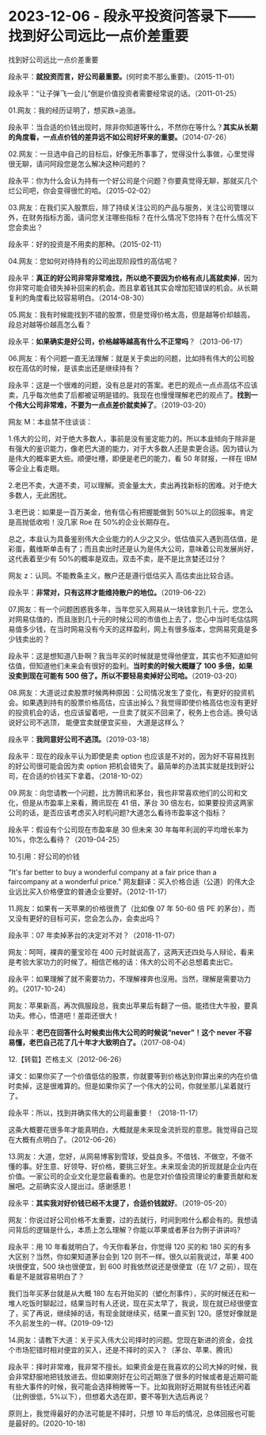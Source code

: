 # 2023-12-06 - 段永平投资问答录下——找到好公司远比一点价差重要

找到好公司远比一点价差重要

段永平：**就投资而言，好公司最重要。**(何时卖不那么重要)。（2015-11-01）

段永平：“让子弹飞一会儿”倒是价值投资者需要经常说的话。（2011-01-25）

01.网友：我的经历证明了，想买跌=追涨。

段永平：当合适的价钱出现时，除非你知道等什么，不然你在等什么？**其实从长期的角度看，一点点价钱的差异远不如公司好坏来的重要。**（2014-07-26）

02.网友：一旦选中自己的目标后，好像无所事事了，觉得没什么事做，心里觉得很无聊，请问阿段您是怎么解决这种问题的？

段永平：你为什么会认为持有一个好公司是个问题？你要真觉得无聊，那就买几个烂公司吧，你会变得很忙的哈。（2015-02-02）

03.网友：在我们买入股票后，除了持续关注公司的产品与服务，关注公司管理以外，在财务指标方面，请问您关注哪些指标？在什么情况下您持有？在什么情况下您会卖出？

段永平：好的投资是不用卖的那种。（2015-02-11）

04.网友：您如何对待持有的公司出现阶段性的高估呢？

段永平：**真正的好公司非常非常难找，所以绝不要因为价格有点儿高就卖掉**，因为你非常可能会错失掉补回来的机会。而且拿着钱其实会增加犯错误的机会。从长期复利的角度看比较容易明白。（2014-08-30）

05.网友：我有时候能找到不错的股票，但是觉得价格太高，但是越等价却越高，段总对越等价越高怎么看？

段永平：**如果确实是好公司，价格越等越高有什么不正常吗**？（2013-06-17）

06.网友：有个问题一直无法理解：就是关于卖出的问题，比如持有伟大的公司股权在高估的时候，是该卖出还是继续持有？

段永平：这是一个很难的问题，没有总是对的答案。老巴的观点一点点高估不应该卖，几乎每次他卖了后都被证明是错的。我现在也慢慢理解老巴的观点了。**找到一个伟大公司非常难，不要为一点点差价就卖掉了**。（2019-03-20）

网友 M：本韭禁不住谈谈：

1.伟大的公司，对于绝大多数人，事前是没有鉴定能力的。所以本韭倾向于除非是有强大的鉴识能力，像老巴大道的能力，对于大多数人还是卖更合适。因为错认为是伟大的概率更大些。顺便吐槽，即便是老巴的能力，看 50 年财报，一样在 IBM 等企业上看走眼。

2.老巴不卖，大道不卖，可以理解。资金量太大，卖出再找新标的困难。对于绝大多数人，无此困扰。

3.老巴说：如果是一百万美金，他有信心有把握能做到 50%以上的回报率。肯定是高抛低收啦！没几家 Roe 在 50%的企业长期存在。

总之，本韭认为具备鉴别伟大企业能力的人少之又少。低估值买入遇到高估值，是彩蛋，戴维斯单击有了；而且卖出时还是认为是伟大公司，意味着公司发展尚好，这代表着至少有 50%的概率是双击。双击不卖，是不是比贪婪还过分？

网友 z：认同。不能教条主义，散户还是遵行低估买入 高估卖出比较合适。

段永平：**非常对，只有这样才能维持散户的地位。**（2019-06-22）

07.网友：有一个问题困惑我多年，当年您买入网易从一块钱拿到几十元，您怎么对网易估值的，而且涨到几十元的时候公司的市值也上去了，您心中当时毛估估网易值多少钱，在当时网易没有今天的这样盈利，网上有很多版本，您网易究竟是多少钱卖出的？

段永平：这是想知道八卦啊？我当年买的时候就是觉得他便宜，其实也不知道如何估值，但知道他们未来会有很好的盈利。**当时卖的时候大概赚了 100 多倍，如果没卖到现在可能有 500 倍了。所以不要轻易卖掉好公司哈。**（2019-03-20）

08.网友：大道说过卖股票时候两种原因：公司情况发生了变化，有更好的投资机会。如果遇到持有的股票价格高估，应该出掉么？我觉得即使价格高估也没有更好的投资机会的话，也应该留着吧，一旦卖了就买不回来了，税务上也合适。换句话说好公司不逃顶， 能便宜卖就便宜买些， 大道是这样么？

段永平：**我同意好公司不逃顶。**（2019-03-18）

段永平：现在的段永平认为即使是卖 option 也应该是不对的，因为好不容易找到的好公司很可能会因为卖 option 把机会错失了。最简单的办法其实就是找到好公司，在合适的价钱买下拿着。（2018-10-02）

09.网友：向您请教一个问题，比方腾讯和茅台，我也非常喜欢他们的公司和文化，但是从市盈率上来看，腾讯现在 41 倍，茅台 30 倍左右，如果要投资这两家公司的话，是否应该考虑买入时机问题?大道怎么看待市盈率这个指标？

段永平：假设有个公司现在市盈率是 30 但未来 30 年每年利润的平均增长率为10%，你怎么看待？（2019-04-25）

10.引用：好公司的价钱

"It's far better to buy a wonderful company at a fair price than a faircompany at a wonderful price." 网友翻译：买入价格合适（公道）的伟大企业远比买入价格便宜的普通企业要好。（2012-11-17）

11.网友：如果有一天苹果的价格很贵了（比如像 07 年 50-60 倍 PE 的茅台），而又没有更好的目标可买，您会怎么办，会卖出吗？

段永平：07 年卖掉茅台的决定对不对？（2018-11-07）

网友：呵呵，裸奔的董宝珍在 400 元时就说高了，这两天还四处与人辩论，看来是考验大家功力的时候了。相信芒格的话：伟大的公司不必总想着卖出它。

段永平：如果理解了就不需要功力，不理解裸奔也沒用。当然，理解是需要功力的。（2017-10-24）

网友：苹果新高，再次佩服段总，我卖出苹果后有翻了一倍。能捂住大牛股，要真功夫。修心，悟道吧！差距还很大！

段永平：**老巴在回答什么时候卖出伟大公司的时候说“never”！这个 never 不容易懂，老巴自己花了几十年才大致明白了。**（2017-08-04）

12.【转载】芒格主义（2012-06-26）

译文：如果你买了一个价值低估的股票，你就要等到价格达到你算出来的内在价值时卖掉，这是很难算的。但是如果你买了一个伟大的公司，你就坐那儿呆着就行了。

段永平：所以，找到并确实伟大的公司最重要！（2018-11-17）

这条大概要花很多年才能真明白，大概就是未来现金流折现的意思。我觉得自己现在大概有点明白了。（2012-06-26）

13.网友：大道，您好，从网易博客到雪球，受益良多。不借钱、不做空，不做不懂的事。好生意、好领导、好价格，要挑三好生。未来现金流的折现就是企业内在价值。一家公司的企业文化是您最看重的。也是您对价值投资理论的重要贡献和发展吧。之前确实没人提出过。感谢感恩！

段永平：**其实我对好价钱已经不太提了，合适价钱就好**。（2019-05-20）

网友：你说过好公司价格不太重要，过的去就行，时间到啦什么都会有的。我想请问背后的逻辑是什么，本质上怎么理解？你能以苹果或者茅台为例子讲讲吗?

段永平：用 10 年看就明白了。今天你看茅台，你觉得 120 买的和 180 买的有多大区别？当然，你如果知道茅台会到 120 则不一样。很久以前我说过，苹果 400块很便宜，500 块也很便宜，到 600 时我依然说还是很便宜（在 1/7 之前），现在看是不是就容易明白了？

我们当年买茅台就是从大概 180 左右开始买的（塑化剂事件），买的时候还在和一堆人吃饭时聊起过，结果当时有人还说，现在买太早了，我说，现在就已经很便宜了，买了再说，继续掉的话，有现金就继续买，结果一直买到 120。感觉好像就是不久前发生的一样。(2019-09-12)

14.网友：请教下大道：关于买入伟大公司择时的问题。您现在新进的资金，会找个市场犯错时相对便宜的买入，还是不择时的买入？（茅台、苹果、腾讯）

段永平：择时非常难，我非常不擅长。如果资金是在我喜欢的公司大掉的时候，我会非常舒服地把钱放进去。但如果刚好在公司近期涨了很多的时候或者是近期可能有些大事件的时候，我可能会选择稍微等一下。比如我刚好近期就有些钱还闲着（比例很低，5%以下），但想着大选在即，要不等到大选后再说？

原则上，我觉得最好的办法可能是不择时，只想 10 年后的情况，总体回报也可能是最好的。(2020-10-18)